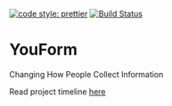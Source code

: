 [![code style: prettier](https://img.shields.io/badge/code_style-prettier-ff69b4.svg?style=flat-square)](https://github.com/prettier/prettier)
[![Build Status](https://travis-ci.org/khmy2010/YouForm.svg?branch=master)](https://travis-ci.org/khmy2010/YouForm)

# YouForm

Changing How People Collect Information

Read project timeline [here](https://trello.com/b/gKFfZP6Z/building-an-mvp-youform)
